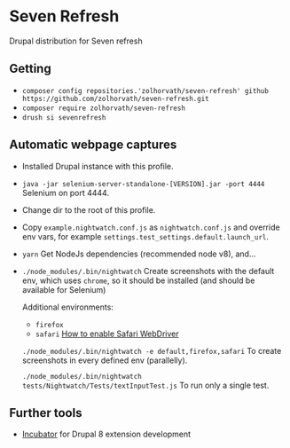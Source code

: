 # Seven Refresh

Drupal distribution for Seven refresh

## Getting

* `composer config repositories.'zolhorvath/seven-refresh' github https://github.com/zolhorvath/seven-refresh.git`
* `composer require zolhorvath/seven-refresh`
* `drush si sevenrefresh`

## Automatic webpage captures

* Installed Drupal instance with this profile.
* `java -jar selenium-server-standalone-[VERSION].jar -port 4444`
  Selenium on port 4444.
* Change dir to the root of this profile.
* Copy `example.nightwatch.conf.js` as `nightwatch.conf.js` and override env
  vars, for example `settings.test_settings.default.launch_url`.
* `yarn`
  Get NodeJs dependencies (recommended node v8), and...
* `./node_modules/.bin/nightwatch`
  Create screenshots with the default env, which uses `chrome`, so it should be
  installed (and should be available for Selenium)

  Additional environments:
  * `firefox`
  * `safari` [How to enable Safari WebDriver]

  `./node_modules/.bin/nightwatch -e default,firefox,safari`
  To create screenshots in every defined env (parallelly).

  `./node_modules/.bin/nightwatch tests/Nightwatch/Tests/textInputTest.js`
  To run only a single test.

## Further tools

* [Incubator] for Drupal 8 extension development

[Incubator]: https://gitlab.com/z.a.horvath/incubator
[How to enable Safari WebDriver]:  https://developer.apple.com/documentation/webkit/testing_with_webdriver_in_safari
